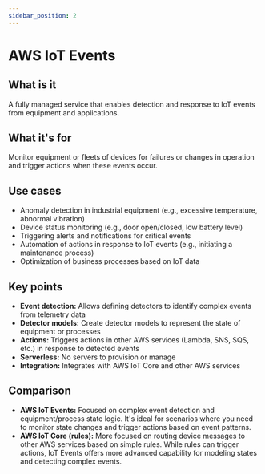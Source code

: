 ```yaml
---
sidebar_position: 2
---
```


# AWS IoT Events

## What is it
A fully managed service that enables detection and response to IoT events from equipment and applications.

## What it's for
Monitor equipment or fleets of devices for failures or changes in operation and trigger actions when these events occur.

## Use cases
- Anomaly detection in industrial equipment (e.g., excessive temperature, abnormal vibration)
- Device status monitoring (e.g., door open/closed, low battery level)
- Triggering alerts and notifications for critical events
- Automation of actions in response to IoT events (e.g., initiating a maintenance process)
- Optimization of business processes based on IoT data

## Key points
- **Event detection:** Allows defining detectors to identify complex events from telemetry data
- **Detector models:** Create detector models to represent the state of equipment or processes
- **Actions:** Triggers actions in other AWS services (Lambda, SNS, SQS, etc.) in response to detected events
- **Serverless:** No servers to provision or manage
- **Integration:** Integrates with AWS IoT Core and other AWS services

## Comparison
- **AWS IoT Events:** Focused on complex event detection and equipment/process state logic. It's ideal for scenarios where you need to monitor state changes and trigger actions based on event patterns.
- **AWS IoT Core (rules):** More focused on routing device messages to other AWS services based on simple rules. While rules can trigger actions, IoT Events offers more advanced capability for modeling states and detecting complex events. 